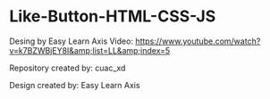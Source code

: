 # Like-Button-HTML-CSS-JS
Desing by Easy Learn Axis Video: https://www.youtube.com/watch?v=k7BZWBjEY8I&amp;list=LL&amp;index=5

Repository created by: cuac_xd

Design created by: Easy Learn Axis
